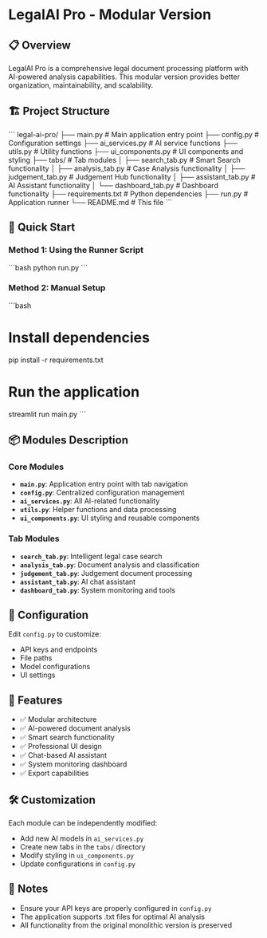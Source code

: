 # LegalAI Pro - Modular Version

## 📋 Overview
LegalAI Pro is a comprehensive legal document processing platform with AI-powered analysis capabilities. This modular version provides better organization, maintainability, and scalability.

## 🏗️ Project Structure
\`\`\`
legal-ai-pro/
├── main.py                 # Main application entry point
├── config.py              # Configuration settings
├── ai_services.py         # AI service functions
├── utils.py               # Utility functions
├── ui_components.py       # UI components and styling
├── tabs/                  # Tab modules
│   ├── search_tab.py      # Smart Search functionality
│   ├── analysis_tab.py    # Case Analysis functionality
│   ├── judgement_tab.py   # Judgement Hub functionality
│   ├── assistant_tab.py   # AI Assistant functionality
│   └── dashboard_tab.py   # Dashboard functionality
├── requirements.txt       # Python dependencies
├── run.py                # Application runner
└── README.md             # This file
\`\`\`

## 🚀 Quick Start

### Method 1: Using the Runner Script
\`\`\`bash
python run.py
\`\`\`

### Method 2: Manual Setup
\`\`\`bash
# Install dependencies
pip install -r requirements.txt

# Run the application
streamlit run main.py
\`\`\`

## 📦 Modules Description

### Core Modules
- **`main.py`**: Application entry point with tab navigation
- **`config.py`**: Centralized configuration management
- **`ai_services.py`**: All AI-related functionality
- **`utils.py`**: Helper functions and data processing
- **`ui_components.py`**: UI styling and reusable components

### Tab Modules
- **`search_tab.py`**: Intelligent legal case search
- **`analysis_tab.py`**: Document analysis and classification
- **`judgement_tab.py`**: Judgement document processing
- **`assistant_tab.py`**: AI chat assistant
- **`dashboard_tab.py`**: System monitoring and tools

## 🔧 Configuration
Edit `config.py` to customize:
- API keys and endpoints
- File paths
- Model configurations
- UI settings

## 🎯 Features
- ✅ Modular architecture
- ✅ AI-powered document analysis
- ✅ Smart search functionality
- ✅ Professional UI design
- ✅ Chat-based AI assistant
- ✅ System monitoring dashboard
- ✅ Export capabilities

## 🛠️ Customization
Each module can be independently modified:
- Add new AI models in `ai_services.py`
- Create new tabs in the `tabs/` directory
- Modify styling in `ui_components.py`
- Update configurations in `config.py`

## 📝 Notes
- Ensure your API keys are properly configured in `config.py`
- The application supports .txt files for optimal AI analysis
- All functionality from the original monolithic version is preserved
